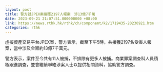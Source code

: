 ```yaml
---
layout: post
title: 警方就JPEX案接獲2197人報案　涉13億7千萬
date: 2023-09-21 21:07:51.000000000 +08:00
link: https://news.rthk.hk/rthk/ch/component/k2/1719435-20230921.htm
categories: rthk
---
```


虛擬資產交易平台JPEX案，警方表示，截至下午5時，共接獲2197名受害人報案，當中涉及金額約13億7千萬元。
  
警方表示，案件至今共有11人被捕，不排除有更多人被捕。商業罪案調查科人員積極跟進調查，並會繼續聯絡涉案人士以提供相關資料，協助警方調查。
